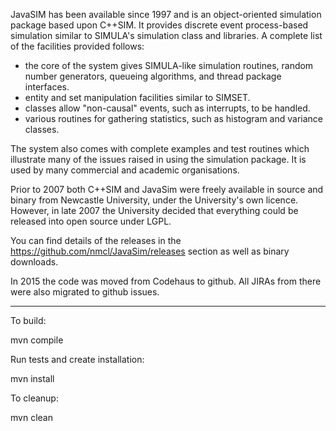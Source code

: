 JavaSIM has been available since 1997 and is an object-oriented simulation package based upon C++SIM. It provides discrete event process-based simulation similar to SIMULA's simulation class and libraries. A complete list of the facilities provided follows:

- the core of the system gives SIMULA-like simulation routines, random number generators, queueing algorithms, and thread package interfaces.
- entity and set manipulation facilities similar to SIMSET.
- classes allow "non-causal" events, such as interrupts, to be handled.
- various routines for gathering statistics, such as histogram and variance classes.

The system also comes with complete examples and test routines which illustrate many of the issues raised in using the simulation package. It is used by many commercial and academic organisations.

Prior to 2007 both C++SIM and JavaSim were freely available in source and binary from Newcastle University, under the University's own licence. However, in late 2007 the University decided that everything could be released into open source under LGPL.

You can find details of the releases in the https://github.com/nmcl/JavaSim/releases section as well as binary downloads.

In 2015 the code was moved from Codehaus to github. All JIRAs from there were also migrated to github issues.

----

To build:

mvn compile

Run tests and create installation:

mvn install

To cleanup:

mvn clean
